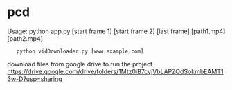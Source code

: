 # pcd

Usage: python app.py [start frame 1] [start frame 2] [last frame] [path1.mp4] [path2.mp4] 

       python vidDownloader.py [www.example.com]
       
       

download files from google drive to run the project
https://drive.google.com/drive/folders/1Mtz0iB7cyjVbLAPZQdSokmbEAMT13w-D?usp=sharing



